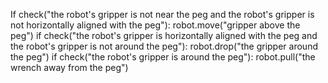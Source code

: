 

If check("the robot's gripper is not near the peg and the robot's gripper is not horizontally aligned with the peg"):
        robot.move("gripper above the peg")
    if check("the robot's gripper is horizontally aligned with the peg and the robot's gripper is not around the peg"):
        robot.drop("the gripper around the peg")
    if check("the robot's gripper is around the peg"):
        robot.pull("the wrench away from the peg")